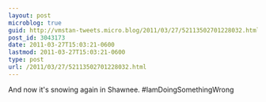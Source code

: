 ```yaml
---
layout: post
microblog: true
guid: http://vmstan-tweets.micro.blog/2011/03/27/52113502701228032.html
post_id: 3043173
date: 2011-03-27T15:03:21-0600
lastmod: 2011-03-27T15:03:21-0600
type: post
url: /2011/03/27/52113502701228032.html
---
```

And now it's snowing again in Shawnee. #IamDoingSomethingWrong

